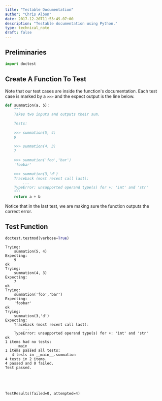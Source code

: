 ```yaml
---
title: "Testable Documentation"
author: "Chris Albon"
date: 2017-12-20T11:53:49-07:00
description: "Testable documentation using Python."
type: technical_note
draft: false
---
```

## Preliminaries


```python
import doctest
```

## Create A Function To Test

Note that our test cases are inside the function's documentation. Each test case is marked by a `>>>` and the expect output is the line below.


```python
def summation(a, b):
    """
    Takes two inputs and outputs their sum.
    
    Tests:
    
    >>> summation(5, 4)
    9
    
    >>> summation(4, 3)
    7
    
    >>> summation('foo','bar')
    'foobar'
    
    >>> summation(3,'d')
    Traceback (most recent call last):
        ...
    TypeError: unsupported operand type(s) for +: 'int' and 'str'
    """
    return a + b
```

Notice that in the last test, we are making sure the function outputs the correct error.

## Test Function


```python
doctest.testmod(verbose=True)
```

    Trying:
        summation(5, 4)
    Expecting:
        9
    ok
    Trying:
        summation(4, 3)
    Expecting:
        7
    ok
    Trying:
        summation('foo','bar')
    Expecting:
        'foobar'
    ok
    Trying:
        summation(3,'d')
    Expecting:
        Traceback (most recent call last):
            ...
        TypeError: unsupported operand type(s) for +: 'int' and 'str'
    ok
    1 items had no tests:
        __main__
    1 items passed all tests:
       4 tests in __main__.summation
    4 tests in 2 items.
    4 passed and 0 failed.
    Test passed.





    TestResults(failed=0, attempted=4)



